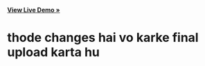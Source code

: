 <a href="https://tensionflow-online.vercel.app/"><strong>View Live Demo »</strong></a>


# thode changes hai vo karke final upload karta hu 

